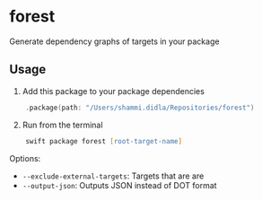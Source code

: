 # forest

Generate dependency graphs of targets in your package

## Usage

1. Add this package to your package dependencies

```swift
    .package(path: "/Users/shammi.didla/Repositories/forest")
```

2. Run from the terminal

```zsh
    swift package forest [root-target-name]
```

Options:

- `--exclude-external-targets`: Targets that are are
- `--output-json`: Outputs JSON instead of DOT format



